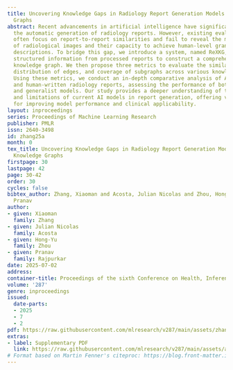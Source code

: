 ```yaml
---
title: Uncovering Knowledge Gaps in Radiology Report Generation Models through Knowledge
  Graphs
abstract: Recent advancements in artificial intelligence have significantly improved
  the automatic generation of radiology reports. However, existing evaluation methods
  often focus on report-to-report similarities and fail to reveal the models’ understanding
  of radiological images and their capacity to achieve human-level granularity in
  descriptions. To bridge this gap, we introduce a system, named ReXKG, which extracts
  structured information from processed reports to construct a comprehensive radiology
  knowledge graph. We then propose three metrics to evaluate the similarity of nodes,
  distribution of edges, and coverage of subgraphs across various knowledge graphs.
  Using these metrics, we conduct an in-depth comparative analysis of AI-generated
  and human-written radiology reports, assessing the performance of both specialist
  and generalist models. Our study provides a deeper understanding of the capabilities
  and limitations of current AI models in report generation, offering valuable insights
  for improving model performance and clinical applicability.
layout: inproceedings
series: Proceedings of Machine Learning Research
publisher: PMLR
issn: 2640-3498
id: zhang25a
month: 0
tex_title: Uncovering Knowledge Gaps in Radiology Report Generation Models through
  Knowledge Graphs
firstpage: 30
lastpage: 42
page: 30-42
order: 30
cycles: false
bibtex_author: Zhang, Xiaoman and Acosta, Julian Nicolas and Zhou, Hong-Yu and Rajpurkar,
  Pranav
author:
- given: Xiaoman
  family: Zhang
- given: Julian Nicolas
  family: Acosta
- given: Hong-Yu
  family: Zhou
- given: Pranav
  family: Rajpurkar
date: 2025-07-02
address:
container-title: Proceedings of the sixth Conference on Health, Inference, and Learning
volume: '287'
genre: inproceedings
issued:
  date-parts:
  - 2025
  - 7
  - 2
pdf: https://raw.githubusercontent.com/mlresearch/v287/main/assets/zhang25a/zhang25a.pdf
extras:
- label: Supplementary PDF
  link: https://raw.githubusercontent.com/mlresearch/v287/main/assets/assets/zhang25a/zhang25a-supp.pdf
# Format based on Martin Fenner's citeproc: https://blog.front-matter.io/posts/citeproc-yaml-for-bibliographies/
---
```

